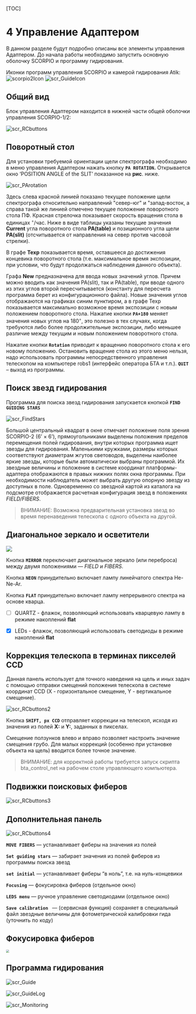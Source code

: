 [TOC]

# 4 Управление Адаптером
В данном разделе будут подробно описаны все элементы управления Адаптером. До начала работы необходимо запустить основную оболочку SCORPIO и программу гидирования.

Иконки программ управления SCORPIO и камерой гидирования Atik: ![scorpio2Icon](pic/scorpio2Icon.png) ![scr_GuideIcon](pic/scr_GuideIcon.png)

## Общий вид

Блок управления Адаптером находится в нижней части общей оболочки управления SCORPIO-1/2:

![scr_RCbuttons](pic/scr_RCbuttons.png)

<!--
## Отличия от интерфейса управления старой платформой
- Положение зеркала, ламп и концевиков подвижек постоянно мониторятся и отображаются.
  Во время переезда, состояние зеркала = GO.
- У лампы FLAT - два параметра: QUARTZ (лампа непрерывного спектра) и LEDs (линейка
  светодиодов). Можно выделить флажком один или сразу оба.
- Вместо того, чтобы нажимать кнопки **`MOVE fiber 1/2`**, **`MOVE FIBERS`**,  **`SHIFT, pх CCD`**,
  достаточно нажать [ENTER] в соответствующем поле.
- Можно одновременно запускать перемещения любого элемента, пока другие еще едут.
- Если нажать одновременно стрелочки X и Y – будет ехать сразу по обеим координатам.
- Кнопка **`set initial`** устанавливает в ноль только X и Y, не двигая фокус и зеркало.
- Добавлена кнопка вызова программы управления светодиодами и лампами LEDs menu
- Управление фокусами обоих микроскопов вынесено в отдельное меню (**рис. ??**), запускаемое кнопкой **`focusing`**. Из этого меню есть возможность двигать фокус стрелочками с клавиатуры, зарезервированы поля для автофокусировки.
-->


## Поворотный стол

Для установки требуемой ориентации щели спектрографа необходимо в меню управления Адаптером нажать кнопку **`PA ROTATION`.** Открывается окно ‘POSITION ANGLE of the SLIT’ показанное на **рис**. ниже. 

![scr_PArotation](pic/scr_PArotation.png)

Здесь слева красной линией показано текущее положение щели спектрографа относительно направлений "север-юг" и "запад-восток, а справа такой же линией отмечено текущее положение поворотного стола ПФ. Красная стрелочка показывает скорость вращения стола в единицах <sup>◦</sup>/час.
Ниже в виде таблицы указаны текущие значения **Current** угла поворотного стола **PA(table)** и позиционного угла щели **PA(slit)** (отсчитывается от направления на север против часовой стрелки). 

В графе **Texp** показывается время, оставшееся до достижения концевика поворотного стола (т.е. максимальное время экспозиции, при условии, что будут продолжаться наблюдения данного объекта).

Графа **New** предназначена для ввода новых значений углов. Причем можно вводить как значения PA(slit), так и PA(table), при вводе одного из этих углов второй пересчитывается (константу для пересчета программа берет из конфигурационного файла). Новые значения углов отображаются на графиках синим пунктиром, а в графе Texp показывается максимально возможное время экспозиции с новым положением поворотного стола. Нажатие кнопки **`PA+180`** меняет значения новых углов на 180<sup>◦</sup>, это полезно в тех случаях, когда требуются либо более продолжительные экспозиции, либо меньшее различие между текущим и новым положением поворотного стола. 

Нажатие кнопки **`Rotation`** приводит к вращению поворотного стола к его новому положению. Остановить вращение стола из этого меню нельзя, надо использовать программы непосредственного управления телескопом на компьютере robs1 (интерфейс оператора БТА и т.п.).
**`QUIT`** – выход из программы.

## Поиск звезд гидирования

Программа для поиска звезд гидирования  запускается кнопкой **`FIND GUIDING STARS`**

![scr_FindStars](pic/scr_FindStars.png)

Большой центральный квадрат в окне отмечает положение поля зрения SCORPIO-2 (6’ × 6’),  прямоугольниками выделены положения пределов перемещения полей гидирования, внутри которых программа ищет звезды для гидирования. Маленькими кружками, размеры которых соответствуют диаметрам жгутов световодов, выделены наиболее яркие звезды, которые были автоматически выбраны программой. Их звездные величины и положение в системе координат платформы-адаптера отображаются в правых нижних полях окна программы. При необходимости наблюдатель может выбрать другую опорную звезду из доступных в поле. Одновременно со звездной картой из каталога на подсмотре отображается расчетная конфигурация звезд в положениях *FIELD/FIBERS*.

>  ВНИМАНИЕ: Возможна предварительная установка звезд во время перенаведения телескопа с одного объекта на другой.

## Диагональное зеркало и осветители

![](pic/scr_RCbuttons1.png)

Кнопка **`MIRROR`**  переключает диагональное зеркало (или переброса) между двумя положениями — *FIELD* и *FIBERS*.

Кнопка **`NEON`**  принудительно включает лампу линейчатого спектра He-Ne-Ar.

Кнопка **`FLAT`**  принудительно включает лампу непрерывного спектра на основе кварца.

- [ ] QUARTZ  - флажок, позволяющий использовать кварцевую лампу в режиме накоплений **flat**
- [x] LEDs - флажок, позволяющий использовать светодиоды в режиме накоплений **flat**



## Коррекция телескопа в терминах пикселей CCD

Данная панель использует для точного наведения на щель и иных задач с помощью отправки смещений положения телескопа в системе координат CCD (X - горизонтальное смещение, Y - вертикальное смещение). 

![scr_RCbuttons2](pic/scr_RCbuttons2.png)

Кнопка **`SHIFT, px CCD`** отправляет коррекции на телескоп, исходя из значения из полей **X:** и **Y:**, заданных в пикселах.

Смещение ползунков влево и вправо позволяет настроить значение смещения грубо. Для малых коррекций (особенно при установке объекта на щель) вводится более точное значение.

> ВНИМАНИЕ: для корректной работы требуется запуск скрипта bta_control_net на рабочем столе управляющего компьютера.

## Подвижки поисковых фиберов

![scr_RCbuttons3](pic/scr_RCbuttons3.png)

## Дополнительная панель

![scr_RCbuttons4](pic/scr_RCbuttons4.png)

**`MOVE FIBERS`** — устанавливает фиберы на значения из полей

**`Set guiding stars`** — забирает значения из полей фиберов из программы поиска звезд

**`set initial`** — устанавливает фиберы “в ноль”, т.е. на нуль-концевики

**`Focusing`** — фокусировка фиберов (отдельное окно)

**`LEDS menu`** — ручное управление светодиодами (отдельное окно)

**`Save calibration `** — (сервисная функция) сохраняет в специальный файл звездные величины для фотометрической калибровки гида (уточнить по коду)



## Фокусировка фиберов

<img src="pic/fiberFocus.png" style="zoom:50%;" />




## Программа гидирования



![scr_Guide](pic/scr_Guide.png)





![scr_GuideLog](pic/scr_GuideLog.png)



![scr_Monitoring](pic/scr_Monitoring.png)


